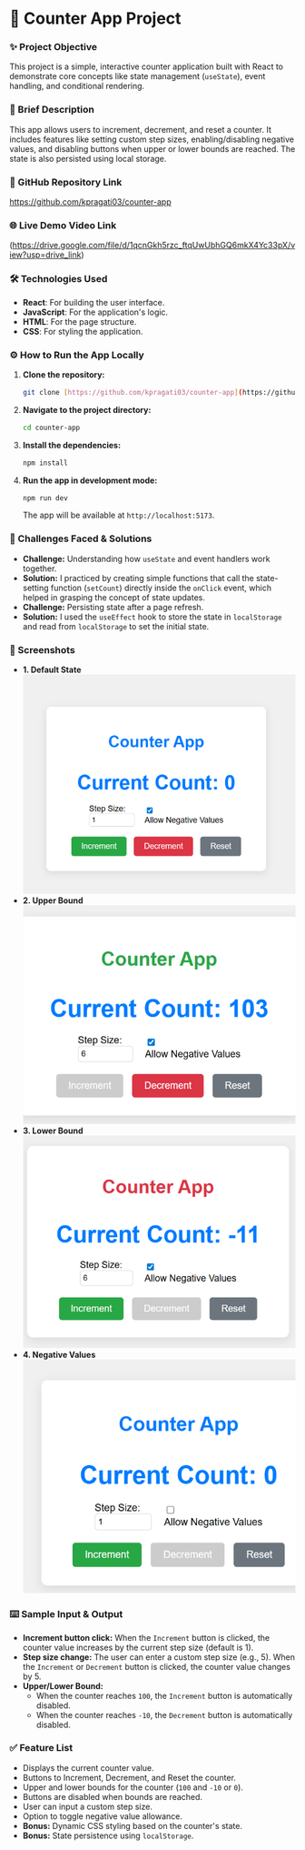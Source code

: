 # 🚀 Counter App Project

### ✨ Project Objective
This project is a simple, interactive counter application built with React to demonstrate core concepts like state management (`useState`), event handling, and conditional rendering.

### 📝 Brief Description
This app allows users to increment, decrement, and reset a counter. It includes features like setting custom step sizes, enabling/disabling negative values, and disabling buttons when upper or lower bounds are reached. The state is also persisted using local storage.

### 🔗 GitHub Repository Link
https://github.com/kpragati03/counter-app

### 🌐 Live Demo Video Link
(https://drive.google.com/file/d/1qcnGkh5rzc_ftqUwUbhGQ6mkX4Yc33pX/view?usp=drive_link)

### 🛠️ Technologies Used
- **React**: For building the user interface.
- **JavaScript**: For the application's logic.
- **HTML**: For the page structure.
- **CSS**: For styling the application.

### ⚙️ How to Run the App Locally
1.  **Clone the repository:**
    ```bash
    git clone [https://github.com/kpragati03/counter-app](https://github.com/kpragati03/counter-app)
    ```
2.  **Navigate to the project directory:**
    ```bash
    cd counter-app
    ```
3.  **Install the dependencies:**
    ```bash
    npm install
    ```
4.  **Run the app in development mode:**
    ```bash
    npm run dev
    ```
    The app will be available at `http://localhost:5173`.

### 🚨 Challenges Faced & Solutions
- **Challenge:** Understanding how `useState` and event handlers work together.
- **Solution:** I practiced by creating simple functions that call the state-setting function (`setCount`) directly inside the `onClick` event, which helped in grasping the concept of state updates.
- **Challenge:** Persisting state after a page refresh.
- **Solution:** I used the `useEffect` hook to store the state in `localStorage` and read from `localStorage` to set the initial state.

### 📸 Screenshots
- **1. Default State**
  ![Default State](default%20page.png)
- **2. Upper Bound**
  ![Upper Bound](upper%20bound.png)
- **3. Lower Bound**
  ![Lower Bound](lower%20bound.png)
- **4. Negative Values**
  ![Negative Values](allow%20negative%20values.png)

### ⌨️ Sample Input & Output
- **Increment button click:** When the `Increment` button is clicked, the counter value increases by the current step size (default is 1).
- **Step size change:** The user can enter a custom step size (e.g., 5). When the `Increment` or `Decrement` button is clicked, the counter value changes by 5.
- **Upper/Lower Bound:**
  - When the counter reaches `100`, the `Increment` button is automatically disabled.
  - When the counter reaches `-10`, the `Decrement` button is automatically disabled.

### ✅ Feature List
- Displays the current counter value.
- Buttons to Increment, Decrement, and Reset the counter.
- Upper and lower bounds for the counter (`100` and `-10` or `0`).
- Buttons are disabled when bounds are reached.
- User can input a custom step size.
- Option to toggle negative value allowance.
- **Bonus:** Dynamic CSS styling based on the counter's state.
- **Bonus:** State persistence using `localStorage`.